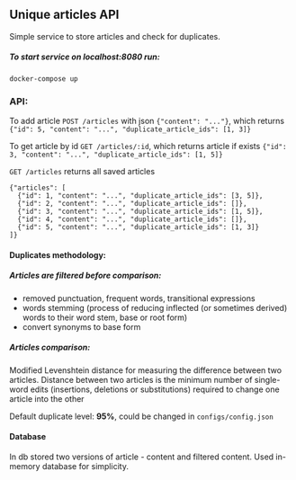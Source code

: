 ## Unique articles API
Simple service to store articles and check for duplicates.

##### To start service on localhost:8080 run:
`docker-compose up`

### API:
To add article `POST /articles` with json `{"content": "..."}`, which returns `{"id": 5, "content": "...", "duplicate_article_ids": [1, 3]}`

To get article by id `GET /articles/:id`, which returns article if exists
`{"id": 3, "content": "...", "duplicate_article_ids": [1, 5]}`

`GET /articles` returns all saved articles
```
{"articles": [
  {"id": 1, "content": "...", "duplicate_article_ids": [3, 5]},
  {"id": 2, "content": "...", "duplicate_article_ids": []},
  {"id": 3, "content": "...", "duplicate_article_ids": [1, 5]},
  {"id": 4, "content": "...", "duplicate_article_ids": []},
  {"id": 5, "content": "...", "duplicate_article_ids": [1, 3]}
]}
```

#### Duplicates methodology:
##### Articles are filtered before comparison:
- removed punctuation, frequent words, transitional expressions
- words stemming (process of reducing inflected (or sometimes derived) words to their word stem, base or root form)
- convert synonyms to base form

##### Articles comparison:
Modified Levenshtein distance for measuring the difference between two articles.
Distance between two articles is the minimum number of single-word edits (insertions, deletions or substitutions) required to change one article into the other

Default duplicate level: **95%**, could be changed in `configs/config.json`

#### Database
In db stored two versions of article - content and filtered content.
Used in-memory database for simplicity.
